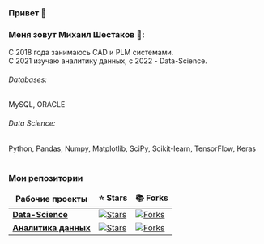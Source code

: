 <!--
**data-analyst-mr/data-analyst-mr** is a ✨ _special_ ✨ repository because its `README.md` (this file) appears on your GitHub profile.

Here are some ideas to get you started:

- 🔭 I’m currently working on ...
- 🌱 I’m currently learning ...
- 👯 I’m looking to collaborate on ...
- 🤔 I’m looking for help with ...
- 💬 Ask me about ...
- 📫 How to reach me: ...
- 😄 Pronouns: ...
- ⚡ Fun fact: ...
-->

### Привет 👋

### Меня зовут Михаил Шестаков 🤵: 

С 2018 года занимаюсь CAD и PLM системами.<br>
C 2021 изучаю аналитику данных, с 2022 - Data-Science.

###### Databases: 
MySQL, ORACLE

###### Data Science: 
Python, Pandas, Numpy, Matplotlib, SciPy, Scikit-learn, TensorFlow, Keras
<br><br>
<h3>Мои репозитории</h3>

<table width=100%>
  <thead align="center">
    <tr border: none;>
      <td><b>Рабочие проекты</b></td>
      <td><b>⭐ Stars</b></td>
      <td><b>📚 Forks</b></td>
    </tr>
  </thead>
  <tbody>

<tr>
      <td><a href="https://github.com/data-analyst-mr/DataScienceProjects"><b>Data-Science</b></a></td>
      <td><a href="https://github.com/data-analyst-mr/DataScienceProjects/stargazers"><img alt="Stars" src="https://img.shields.io/github/stars/data-analyst-mr/DataScienceProjects?style=flat-square&labelColor=343b41"/></a></td>
      <td><a href="https://github.com/data-analyst-mr/DataScienceProjects/network/members"><img alt="Forks" src="https://img.shields.io/github/forks/data-analyst-mr/DataScienceProjects?style=flat-square&labelColor=343b41"/></a></td>
</tr>    
<tr>
      <td><a href="https://github.com/data-analyst-mr/analytical_projects"><b>Аналитика данных</b></a></td>
      <td><a href="https://github.com/data-analyst-mr/analytical_projects/stargazers"><img alt="Stars" src="https://img.shields.io/github/stars/data-analyst-mr/analytical_projects?style=flat-square&labelColor=343b41"/></a></td>
      <td><a href="https://github.com/data-analyst-mr/analytical_projects/network/members"><img alt="Forks" src="https://img.shields.io/github/forks/data-analyst-mr/analytical_projects?style=flat-square&labelColor=343b41"/></a></td>
</tr>
  </tbody>
</table>
